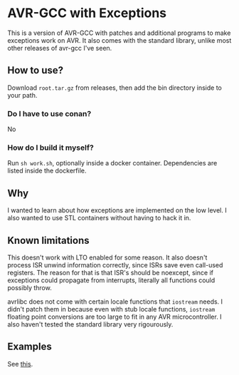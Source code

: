 # AVR-GCC with Exceptions

This is a version of AVR-GCC with patches and additional programs to make exceptions work on AVR. It also comes with
the standard library, unlike most other releases of avr-gcc I've seen.

## How to use?

Download `root.tar.gz` from releases, then add the bin directory inside to your path.

### Do I have to use conan?

No

### How do I build it myself?

Run `sh work.sh`, optionally inside a docker container. Dependencies are listed inside the dockerfile.

## Why

I wanted to learn about how exceptions are implemented on the low level.
I also wanted to use STL containers without having to hack it in.

## Known limitations

This doesn't work with LTO enabled for some reason. It also doesn't process ISR unwind information
correctly, since ISRs save even call-used registers. The reason for that is that ISR's should be noexcept,
since if exceptions could propagate from interrupts, literally all functions could possibly throw.

avrlibc does not come with certain locale functions that `iostream` needs.
I didn't patch them in because even with stub locale functions, `iostream` floating
point conversions are too large to fit in any AVR microcontroller. I also haven't tested
the standard library very rigourously.

## Examples

See [this](https://github.com/DolphinGui/avrexcept/blob/main/test/test.cpp).
